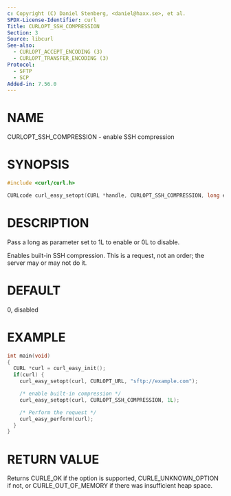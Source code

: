 ```yaml
---
c: Copyright (C) Daniel Stenberg, <daniel@haxx.se>, et al.
SPDX-License-Identifier: curl
Title: CURLOPT_SSH_COMPRESSION
Section: 3
Source: libcurl
See-also:
  - CURLOPT_ACCEPT_ENCODING (3)
  - CURLOPT_TRANSFER_ENCODING (3)
Protocol:
  - SFTP
  - SCP
Added-in: 7.56.0
---
```


# NAME

CURLOPT_SSH_COMPRESSION - enable SSH compression

# SYNOPSIS

~~~c
#include <curl/curl.h>

CURLcode curl_easy_setopt(CURL *handle, CURLOPT_SSH_COMPRESSION, long enable);
~~~

# DESCRIPTION

Pass a long as parameter set to 1L to enable or 0L to disable.

Enables built-in SSH compression. This is a request, not an order; the server
may or may not do it.

# DEFAULT

0, disabled

# EXAMPLE

~~~c
int main(void)
{
  CURL *curl = curl_easy_init();
  if(curl) {
    curl_easy_setopt(curl, CURLOPT_URL, "sftp://example.com");

    /* enable built-in compression */
    curl_easy_setopt(curl, CURLOPT_SSH_COMPRESSION, 1L);

    /* Perform the request */
    curl_easy_perform(curl);
  }
}
~~~

# RETURN VALUE

Returns CURLE_OK if the option is supported, CURLE_UNKNOWN_OPTION if not, or
CURLE_OUT_OF_MEMORY if there was insufficient heap space.
